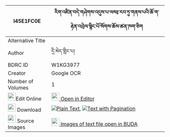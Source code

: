 |I45E1FC0E|རིག་འཛིན་བདེ་གཤེགས་འདུས་པ་ལས༔་རབ་ཏུ་གནས་པའི་ཆོ་ག་རྟེན་འབྲེལ་སྙིང་པོ་སོགས་ཆོས་ཚན་ཁག་ཅིག 
| --- | --- 
|Alternative Title |
|Author| དྲི་མེད་གླིང་པ།
|BDRC ID | W1KG3977
|Creator | Google OCR
|Number of Volumes| 1
|<img width="25" src="https://img.icons8.com/color/25/000000/edit-property.png">Edit Online| [<img width="25" src="https://avatars.githubusercontent.com/u/45091458?s=200&v=4"> Open in Editor](http://editor.openpecha.org/I45E1FC0E)
|<img width="25" src="https://img.icons8.com/fluent/48/000000/download-2.png"/>  Download | [![](https://img.icons8.com/color/20/000000/txt.png)Plain Text](https://github.com/Openpecha/I45E1FC0E/releases/download/v1/rigdzin_deshek_dupa_la_sa_rabt_plain_I45E1FC0E.zip), [![](https://img.icons8.com/color/20/000000/txt.png)Text with Pagination](https://github.com/Openpecha/I45E1FC0E/releases/download/v1/rigdzin_deshek_dupa_la_sa_rabt_pages_I45E1FC0E.zip)
|<img width="25" src="https://img.icons8.com/plasticine/100/000000/pictures-folder.png"/>  Source Images | [<img width="25" src="https://library.bdrc.io/icons/BUDA-small.svg"> Images of text file open in BUDA](https://library.bdrc.io/show/bdr:W1KG3977)